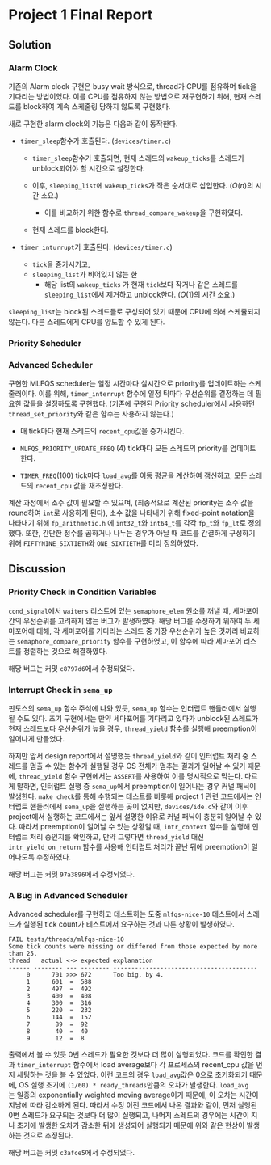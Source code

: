 # Project 1 Final Report

## Solution

### Alarm Clock

기존의 Alarm clock 구현은 busy wait 방식으로,  thread가 CPU를 점유하며 tick을 기다리는 방법이었다. 이를 CPU를 점유하지 않는 방법으로 재구현하기 위해, 현재 스레드를 block하여 계속 스케줄링 당하지 않도록 구현했다.

새로 구현한 alarm clock의 기능은 다음과 같이 동작한다.

* `timer_sleep`함수가 호출된다. (`devices/timer.c`)

  * `timer_sleep`함수가 호출되면, 현재 스레드의 `wakeup_ticks`를 스레드가 unblock되어야 할 시간으로 설정한다.

  * 이후, `sleeping_list`에 `wakeup_ticks`가 작은 순서대로 삽입한다. ($O(n)$의 시간 소요.)
    * 이를 비교하기 위한 함수로 `thread_compare_wakeup`을 구현하였다.

  * 현재 스레드를 block한다.

* `timer_inturrupt`가 호출된다. (`devices/timer.c`)

  * `tick`을 증가시키고,
  * `sleeping_list`가 비어있지 않는 한
    * 해당 list의  `wakeup_ticks` 가 현재 `tick`보다 작거나 같은 스레드를 `sleeping_list`에서 제거하고 unblock한다. ($O(1)$의 시간 소요.)

`sleeping_list`는 block된 스레드들로 구성되어 있기 때문에 CPU에 의해 스케쥴되지 않는다. 다른 스레드에게 CPU를 양도할 수 있게 된다.

### Priority Scheduler

### Advanced Scheduler

구현한 MLFQS scheduler는 일정 시간마다 실시간으로 priority를 업데이트하는 스케줄러이다. 이를 위해, `timer_interrupt` 함수에 일정 틱마다 우선순위를 결정하는 데 필요한 값들을 설정하도록 구현했다. (기존에 구현된 Priority scheduler에서 사용하던 `thread_set_priority`와 같은 함수는 사용하지 않는다.)

* 매 tick마다 현재 스레드의 `recent_cpu`값을 증가시킨다.

* `MLFQS_PRIORITY_UPDATE_FREQ` (4) tick마다 모든 스레드의 priority를 업데이트한다.
* `TIMER_FREQ`(100) tick마다 `load_avg`를 이동 평균을 계산하여 갱신하고, 모든 스레드의 `recent_cpu` 값을 재조정한다.

계산 과정에서 소수 값이 필요할 수 있으며, (최종적으로 계산된 priority는 소수 값을 round하여 `int`로 사용하게 된다), 소수 값을 나타내기 위해 fixed-point notation을 나타내기 위해 `fp_arithmetic.h` 에 `int32_t`와 `int64_t`를 각각 `fp_t`와 `fp_lt`로 정의했다. 또한, 간단한 정수를 곱하거나 나누는 경우가 아닐 때 코드를 간결하게 구성하기 위해 `FIFTYNINE_SIXTIETH`와 `ONE_SIXTIETH`를 미리 정의하였다.

## Discussion

### Priority Check in Condition Variables

`cond_signal`에서 `waiters` 리스트에 있는 `semaphore_elem` 원소를 꺼낼 때, 세마포어 간의 우선순위를 고려하지 않는 버그가 발생하였다. 해당 버그를 수정하기 위하여 두 세마포어에 대해, 각 세마포어를 기다리는 스레드 중 가장 우선순위가 높은 것끼리 비교하는 `semaphore_compare_priority` 함수를 구현하였고, 이 함수에 따라 세마포어 리스트를 정렬하는 것으로 해결하였다.

해당 버그는 커밋 `c8797d6`에서 수정되었다.

### Interrupt Check in `sema_up`

핀토스의 `sema_up` 함수 주석에 나와 있듯, `sema_up` 함수는 인터럽트 핸들러에서 실행될 수도 있다. 초기 구현에서는 만약 세마포어를 기다리고 있다가 unblock된 스레드가 현재 스레드보다 우선순위가 높을 경우, `thread_yield` 함수를 실행해 preemption이 일어나게 만들었다.

하지만 앞서 design report에서 설명했듯 `thread_yield`와 같이 인터럽트 처리 중 스레드를 멈출 수 있는 함수가 실행될 경우 OS 전체가 멈추는 결과가 일어날 수 있기 때문에, `thread_yield` 함수 구현에서는 `ASSERT`를 사용하여 이를 명시적으로 막는다. 다르게 말하면, 인터럽트 실행 중 `sema_up`에서 preemption이 일어나는 경우 커널 패닉이 발생한다. `make check`를 통해 수행되는 테스트를 비롯해 project 1 관련 코드에서는 인터럽트 핸들러에서 `sema_up`을 실행하는 곳이 없지만, `devices/ide.c`와 같이 이후 project에서 실행하는 코드에서는 앞서 설명한 이유로 커널 패닉이 충분히 일어날 수 있다. 따라서 preemption이 일어날 수 있는 상황일 때, `intr_context` 함수를 실행해 인터럽트 처리 중인지를 확인하고, 만약 그렇다면 `thread_yield` 대신 `intr_yield_on_return` 함수를 사용해 인터럽트 처리가 끝난 뒤에 preemption이 일어나도록 수정하였다.

해당 버그는 커밋 `97a3896`에서 수정되었다.

### A Bug in Advanced Scheduler

Advanced scheduler를 구현하고 테스트하는 도중 `mlfqs-nice-10` 테스트에서 스레드가 실행된 tick count가 테스트에서 요구하는 것과 다른 상황이 발생하였다.

```
FAIL tests/threads/mlfqs-nice-10
Some tick counts were missing or differed from those expected by more than 25.
thread   actual <-> expected explanation
------ -------- --- -------- ----------------------------------------
     0      701 >>> 672      Too big, by 4.
     1      601  =  588
     2      497  =  492
     3      400  =  408
     4      300  =  316
     5      220  =  232
     6      144  =  152
     7       89  =  92
     8       40  =  40
     9       12  =  8
```

출력에서 볼 수 있듯 0번 스레드가 필요한 것보다 더 많이 실행되었다. 코드를 확인한 결과 `timer_interrupt` 함수에서 load average보다 각 프로세스의 recent_cpu 값을 먼저 세팅하는 것을 볼 수 있었다. 이런 코드의 경우 `load_avg`값은 0으로 초기화되기 때문에, OS 실행 초기에 `(1/60) * ready_threads`만큼의 오차가 발생한다. `load_avg`는 일종의 exponentially weighted moving average이기 때문에, 이 오차는 시간이 지남에 따라 감소하게 된다. 따라서 수정 이전 코드에서 나온 결과와 같이, 먼저 실행된 0번 스레드가 요구되는 것보다 더 많이 실행되고, 나머지 스레드의 경우에는 시간이 지나 초기에 발생한 오차가 감소한 뒤에 생성되어 실행되기 때문에 위와 같은 현상이 발생하는 것으로 추정된다.

해당 버그는 커밋 `c3afce5`에서 수정되었다.